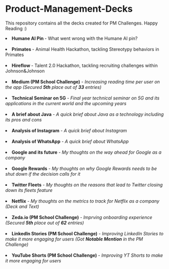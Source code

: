 # Product-Management-Decks
This repository contains all the decks created for PM Challenges. Happy Reading :)
<li><b>Humane AI Pin </b>- What went wrong with the Humane AI pin?</li><br>
<li><b>Primates </b>- Animal Health Hackathon, tackling Stereotypy behaviors in Primates</li><br>
<li><b>Hireflow </b>- Talent 2.0 Hackathon, tackling recruiting challenges within Johnson&Johnson</li><br>
<li><b>Medium (PM School Challenge)</b> - <i>Increasing reading time per user on the app (Secured <b>5th</b> place out of <b>33</b> entries)</i></li><br>
<li><b>Technical Seminar on 5G</b> - <i>Final year technical seminar on 5G and its applications in the current world and the upcoming years</i></li><br>
<li><b>A brief about Java</b> - <i>A quick brief about Java as a technology including its pros and cons</i></li><br>
<li><b>Analysis of Instagram</b> - <i>A quick brief about Instagram</i></li><br>
<li><b>Analysis of WhatsApp</b> - <i>A quick brief about WhatsApp</i></li><br>
<li><b>Google and its future</b> - <i>My thoughts on the way ahead for Google as a company</i></li><br>
<li><b>Google Rewards</b> - <i>My thoughts on why Google Rewards needs to be shut down if the decision calls for it</i></li><br>
<li><b>Twitter Fleets</b> - <i>My thoughts on the reasons that lead to Twitter closing down its fleets feature</i></li><br>
<li><b>Netflix</b> - <i>My thoughts on the metrics to track for Netflix as a company (Deck and Text)</i></li><br>
<li><b>Zeda.io (PM School Challenge)</b> - <i>Imprving onboarding experience (Secured <b>5th</b> place out of <b>62</b> entries)</i></li><br>
<li><b>LinkedIn Stories (PM School Challenge)</b> - <i>Improving LinkedIn Stories to make it more engaging for users (Got <b>Notable Mention</b> in the PM Challenge)</i></li><br>
<li><b>YouTube Shorts (PM School Challenge)</b> - <i>Improving YT Shorts to make it more engaging for users </i></li><br>

